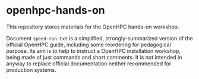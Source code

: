 # openhpc-hands-on

This repository stores materials for the OpenHPC hands-on workshop.

Document `speed-run.txt` is a simplified, strongly-summarized version of the official OpenHPC guide, including some reordering for pedagogical purpose. Its aim is to help to instruct a OpenHPC installation workshop, being made of just commands and short comments. It is not intended in anyway to replace official documentation neither recommended for production systems.
